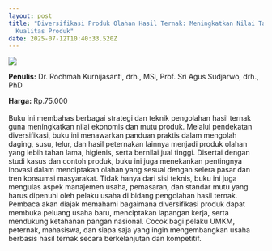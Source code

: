 ```yaml
---
layout: post
title: "Diversifikasi Produk Olahan Hasil Ternak: Meningkatkan Nilai Tambah Dan
  Kualitas Produk"
date: 2025-07-12T10:40:33.520Z
---
```

![](/images/uploads/isbn-deversifikasi.jpg)

**P﻿enulis:** Dr. Rochmah Kurnijasanti, drh., MSi,
Prof. Sri Agus Sudjarwo, drh., PhD

**Harga:** Rp.75.000\
\
Buku ini membahas berbagai strategi dan teknik pengolahan hasil ternak guna meningkatkan nilai ekonomis dan mutu produk. Melalui pendekatan diversifikasi, buku ini menawarkan panduan praktis dalam mengolah daging, susu, telur, dan hasil peternakan lainnya menjadi produk olahan yang lebih tahan lama, higienis, serta bernilai jual tinggi. Disertai dengan studi kasus dan contoh produk, buku ini juga menekankan pentingnya inovasi dalam menciptakan olahan yang sesuai dengan selera pasar dan tren konsumsi masyarakat.
	Tidak hanya dari sisi teknis, buku ini juga mengulas aspek manajemen usaha, pemasaran, dan standar mutu yang harus dipenuhi oleh pelaku usaha di bidang pengolahan hasil ternak. Pembaca akan diajak memahami bagaimana diversifikasi produk dapat membuka peluang usaha baru, menciptakan lapangan kerja, serta mendukung ketahanan pangan nasional. Cocok bagi pelaku UMKM, peternak, mahasiswa, dan siapa saja yang ingin mengembangkan usaha berbasis hasil ternak secara berkelanjutan dan kompetitif.
